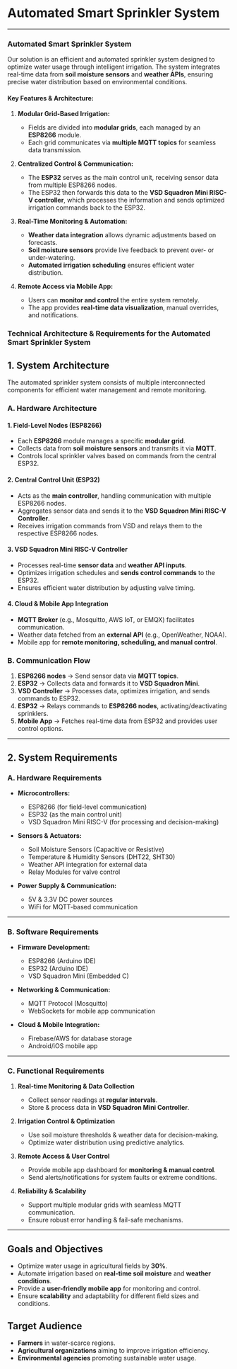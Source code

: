 # Automated Smart Sprinkler System


---  

### **Automated Smart Sprinkler System**  

Our solution is an efficient and automated sprinkler system designed to optimize water usage through intelligent irrigation. The system integrates real-time data from **soil moisture sensors** and **weather APIs**, ensuring precise water distribution based on environmental conditions.  

#### **Key Features & Architecture:**  

1. **Modular Grid-Based Irrigation:**  
   - Fields are divided into **modular grids**, each managed by an **ESP8266** module.  
   - Each grid communicates via **multiple MQTT topics** for seamless data transmission.  

2. **Centralized Control & Communication:**  
   - The **ESP32** serves as the main control unit, receiving sensor data from multiple ESP8266 nodes.  
   - The ESP32 then forwards this data to the **VSD Squadron Mini RISC-V controller**, which processes the information and sends optimized irrigation commands back to the ESP32.  

3. **Real-Time Monitoring & Automation:**  
   - **Weather data integration** allows dynamic adjustments based on forecasts.  
   - **Soil moisture sensors** provide live feedback to prevent over- or under-watering.  
   - **Automated irrigation scheduling** ensures efficient water distribution.  

4. **Remote Access via Mobile App:**  
   - Users can **monitor and control** the entire system remotely.  
   - The app provides **real-time data visualization**, manual overrides, and notifications.
  

### **Technical Architecture & Requirements for the Automated Smart Sprinkler System**  

## **1. System Architecture**  

The automated sprinkler system consists of multiple interconnected components for efficient water management and remote monitoring.  

### **A. Hardware Architecture**  
#### **1. Field-Level Nodes (ESP8266)**
   - Each **ESP8266** module manages a specific **modular grid**.  
   - Collects data from **soil moisture sensors** and transmits it via **MQTT**.  
   - Controls local sprinkler valves based on commands from the central ESP32.  

#### **2. Central Control Unit (ESP32)**
   - Acts as the **main controller**, handling communication with multiple ESP8266 nodes.  
   - Aggregates sensor data and sends it to the **VSD Squadron Mini RISC-V Controller**.  
   - Receives irrigation commands from VSD and relays them to the respective ESP8266 nodes.  

#### **3. VSD Squadron Mini RISC-V Controller**
   - Processes real-time **sensor data** and **weather API inputs**.  
   - Optimizes irrigation schedules and **sends control commands** to the ESP32.  
   - Ensures efficient water distribution by adjusting valve timing.  

#### **4. Cloud & Mobile App Integration**
   - **MQTT Broker** (e.g., Mosquitto, AWS IoT, or EMQX) facilitates communication.  
   - Weather data fetched from an **external API** (e.g., OpenWeather, NOAA).  
   - Mobile app for **remote monitoring, scheduling, and manual control**.  

### **B. Communication Flow**
1. **ESP8266 nodes** → Send sensor data via **MQTT topics**.  
2. **ESP32** → Collects data and forwards it to **VSD Squadron Mini**.  
3. **VSD Controller** → Processes data, optimizes irrigation, and sends commands to ESP32.  
4. **ESP32** → Relays commands to **ESP8266 nodes**, activating/deactivating sprinklers.  
5. **Mobile App** → Fetches real-time data from ESP32 and provides user control options.  

---

## **2. System Requirements**  

### **A. Hardware Requirements**
- **Microcontrollers:**  
  - ESP8266 (for field-level communication)  
  - ESP32 (as the main control unit)  
  - VSD Squadron Mini RISC-V (for processing and decision-making)  

- **Sensors & Actuators:**  
  - Soil Moisture Sensors (Capacitive or Resistive)  
  - Temperature & Humidity Sensors (DHT22, SHT30)  
  - Weather API integration for external data  
  - Relay Modules for valve control  

- **Power Supply & Communication:**  
  - 5V & 3.3V DC power sources  
  - WiFi for MQTT-based communication  

---

### **B. Software Requirements**
- **Firmware Development:**  
  - ESP8266 (Arduino IDE)  
  - ESP32 (Arduino IDE)  
  - VSD Squadron Mini (Embedded C)  

- **Networking & Communication:**  
  - MQTT Protocol (Mosquitto)  
  - WebSockets for mobile app communication  

- **Cloud & Mobile Integration:**  
  - Firebase/AWS for database storage  
  - Android/iOS mobile app   

---

### **C. Functional Requirements**
1. **Real-time Monitoring & Data Collection**  
   - Collect sensor readings at **regular intervals**.  
   - Store & process data in **VSD Squadron Mini Controller**.  

2. **Irrigation Control & Optimization**  
   - Use soil moisture thresholds & weather data for decision-making.  
   - Optimize water distribution using predictive analytics.  

3. **Remote Access & User Control**  
   - Provide mobile app dashboard for **monitoring & manual control**.  
   - Send alerts/notifications for system faults or extreme conditions.  

4. **Reliability & Scalability**  
   - Support multiple modular grids with seamless MQTT communication.  
   - Ensure robust error handling & fail-safe mechanisms.
  

---


##  Goals and Objectives 
   - Optimize water usage in agricultural fields by **30%**.  
   - Automate irrigation based on **real-time soil moisture** and **weather conditions**.  
   - Provide a **user-friendly mobile app** for monitoring and control.  
   - Ensure **scalability** and adaptability for different field sizes and conditions.  

##  Target Audience
  -  **Farmers** in water-scarce regions.  
  - **Agricultural organizations** aiming to improve irrigation efficiency.  
  -  **Environmental agencies** promoting sustainable water usage.  


